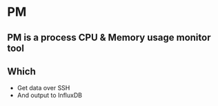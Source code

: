# PM
## PM is a process CPU & Memory usage monitor tool
## Which 
- Get data over SSH
- And output to InfluxDB 
